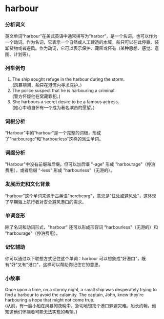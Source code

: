 # harbour

### 分析词义

  

英文单词“harbour”在美式英语中通常拼写为“harbor”，是一个名词，也可以作为一个动词。作为名词，它表示一个自然或人工建造的水域，船只可以在此停靠、装卸货物或者避风。作为动词，它可以表示保护、藏匿或怀有（某种思想、感觉、意图、计划等）。

  

### 列举例句

  

1.  The ship sought refuge in the harbour during the storm.  
    (风暴期间，船只在港湾内寻求庇护。)
2.  The police suspect that he is harbouring a criminal.  
    (警方怀疑他在窝藏罪犯。)
3.  She harbours a secret desire to be a famous actress.  
    (她心中暗自怀有一个成为著名演员的愿望。)

  

### 词根分析

  

“Harbour”中的"harbour"是一个完整的词根，形成了"harbourage"和"harbourless"这样的派生单词。

  

### 词缀分析

  

"Harbour"中没有前缀和后缀。但可以加后缀 "-age" 形成 "harbourage"（停泊费用），或者后缀 "-less" 形成 "harbourless"（无港的）。

  

### 发展历史和文化背景

  

“harbour”这个单词来源于古英语"herebeorg"，意思是"住处或避风处"，这体现了早期海上航行者对安全避风港口的需求。

  

### 单词变形

  

除了名词和动词形式，"harbour" 还可以形成形容词 "harbourless"（无港的）和 "harbourage"（停泊费用）。

  

### 记忆辅助

  

你可以通过以下联想方式记住这个单词：harbour 可以想象成"好港口"，既有"好"又有"港口"，这样可以帮助你记住它的意思。

  

### 小故事

  

Once upon a time, on a stormy night, a small ship was desperately trying to find a harbour to avoid the calamity. The captain, John, knew they're harbouring a hope that might not come true.  
(从前，有一艘小船在风暴的夜晚中，急切地想找个港口躲避灾难。船长约翰，他知道他们怀揣着可能无法实现的希望。)
